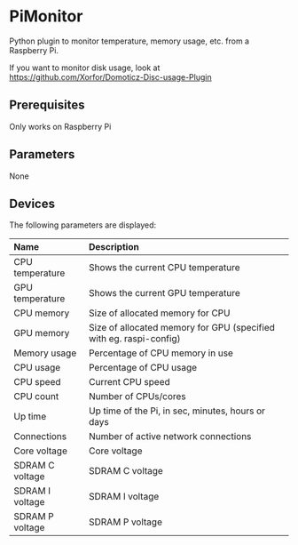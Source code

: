 # PiMonitor
Python plugin to monitor temperature, memory usage, etc. from a Raspberry Pi.

If you want to monitor disk usage, look at https://github.com/Xorfor/Domoticz-Disc-usage-Plugin

## Prerequisites
Only works on Raspberry Pi

## Parameters
None

## Devices
The following parameters are displayed:

| Name            | Description
| :---            | :---
| CPU temperature | Shows the current CPU temperature
| GPU temperature | Shows the current GPU temperature
| CPU memory      | Size of allocated memory for CPU
| GPU memory      | Size of allocated memory for GPU (specified with eg. raspi-config)
| Memory usage    | Percentage of CPU memory in use
| CPU usage       | Percentage of CPU usage
| CPU speed       | Current CPU speed
| CPU count       | Number of CPUs/cores
| Up time         | Up time of the Pi, in sec, minutes, hours or days
| Connections     | Number of active network connections
| Core voltage    | Core voltage
| SDRAM C voltage | SDRAM C voltage
| SDRAM I voltage | SDRAM I voltage
| SDRAM P voltage | SDRAM P voltage
